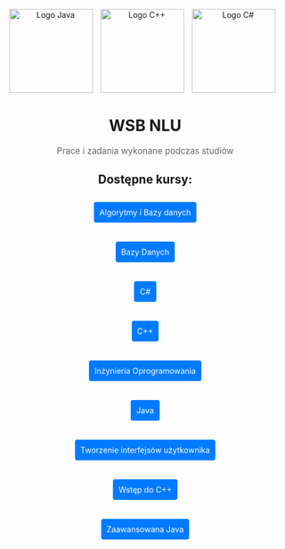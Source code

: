 <p align="center">
  <img src="https://upload.wikimedia.org/wikipedia/en/3/30/Java_programming_language_logo.svg" alt="Logo Java" width="150" style="margin-right: 10px;" />
  <img src="https://upload.wikimedia.org/wikipedia/commons/1/18/ISO_C%2B%2B_Logo.svg" alt="Logo C++" width="150" style="margin-right: 10px;" />
  <img src="https://upload.wikimedia.org/wikipedia/commons/4/4f/Csharp_Logo.png" alt="Logo C#" width="150" style="margin-right: 10px;" />
</p>

<h1 align="center">WSB NLU</h1>

<p align="center" style="color: #666; font-size: 1.1em;">
  Prace i zadania wykonane podczas studiów
</p>

<h2 align="center">Dostępne kursy:</h2>

<div align="center">
  <p>
    <a href="https://github.com/k4t4u/WSBNLU/tree/main/Algorytmy%20i%20Bazy%20danych" target="_blank" style="display: inline-block; margin: 10px; padding: 10px; background-color: #007bff; color: #fff; border-radius: 4px; text-decoration: none;">
      Algorytmy i Bazy danych
    </a>
  </p>
  <p>
    <a href="https://github.com/k4t4u/WSBNLU/tree/main/BazyDanych" target="_blank" style="display: inline-block; margin: 10px; padding: 10px; background-color: #007bff; color: #fff; border-radius: 4px; text-decoration: none;">
      Bazy Danych
    </a>
  </p>
  <p>
    <a href="https://github.com/k4t4u/WSBNLU/tree/main/C%23" target="_blank" style="display: inline-block; margin: 10px; padding: 10px; background-color: #007bff; color: #fff; border-radius: 4px; text-decoration: none;">
      C#
    </a>
  </p>
  <p>
    <a href="https://github.com/k4t4u/WSBNLU/tree/main/C%2B%2B" target="_blank" style="display: inline-block; margin: 10px; padding: 10px; background-color: #007bff; color: #fff; border-radius: 4px; text-decoration: none;">
      C++
    </a>
  </p>
  <p>
    <a href="https://github.com/k4t4u/WSBNLU/tree/main/Inzynieria%20Oprogramowania" target="_blank" style="display: inline-block; margin: 10px; padding: 10px; background-color: #007bff; color: #fff; border-radius: 4px; text-decoration: none;">
      Inżynieria Oprogramowania
    </a>
  </p>
  <p>
    <a href="https://github.com/k4t4u/WSBNLU/tree/main/Java" target="_blank" style="display: inline-block; margin: 10px; padding: 10px; background-color: #007bff; color: #fff; border-radius: 4px; text-decoration: none;">
      Java
    </a>
  </p>
  <p>
    <a href="https://github.com/k4t4u/WSBNLU/tree/main/Tworzenie%20interfejsow%20uzytkownika/Projekt/src" target="_blank" style="display: inline-block; margin: 10px; padding: 10px; background-color: #007bff; color: #fff; border-radius: 4px; text-decoration: none;">
      Tworzenie interfejsów użytkownika
    </a>
  </p>
  <p>
    <a href="https://github.com/k4t4u/WSBNLU/tree/main/Wstep%20do%20C%2B%2B" target="_blank" style="display: inline-block; margin: 10px; padding: 10px; background-color: #007bff; color: #fff; border-radius: 4px; text-decoration: none;">
      Wstęp do C++
    </a>
  </p>
  <p>
    <a href="https://github.com/k4t4u/WSBNLU/tree/main/Zaawansowana%20Java" target="_blank" style="display: inline-block; margin: 10px; padding: 10px; background-color: #007bff; color: #fff; border-radius: 4px; text-decoration: none;">
      Zaawansowana Java
    </a>
  </p>
</div>
